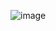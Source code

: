 ![image](https://github.com/NguyenGiaHy123/20008341_labwebtuan1_thwww/assets/89922176/66c521b1-21dd-4c10-acf8-4b63faa7f1ea)
